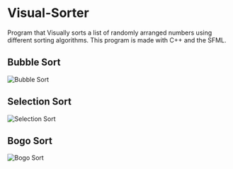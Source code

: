 # Visual-Sorter
Program that Visually sorts a list of randomly arranged numbers using different sorting algorithms. This program is made with C++ and the SFML.


## Bubble Sort
![Bubble Sort](https://github.com/JBobda/Visual-Sorter/blob/master/res/screenshots/BubbleSort.gif)

## Selection Sort
![Selection Sort](https://github.com/JBobda/Visual-Sorter/blob/master/res/screenshots/SelectionSort.gif)

## Bogo Sort
![Bogo Sort](https://github.com/JBobda/Visual-Sorter/blob/master/res/screenshots/BogoSort.gif)
